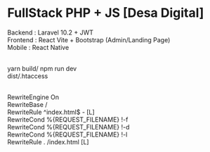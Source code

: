 # FullStack PHP + JS [Desa Digital]

Backend : Laravel 10.2 + JWT <br>
Frontend : React Vite + Bootstrap (Admin/Landing Page) <br>
Mobile : React Native <br><br>

yarn build/ npm run dev<br>
dist/.htaccess
<IfModule mod_rewrite.c><br><br>

RewriteEngine On<br>
RewriteBase /<br>
RewriteRule ^index\.html$ - [L]<br>
RewriteCond %{REQUEST_FILENAME} !-f<br>
RewriteCond %{REQUEST_FILENAME} !-d<br>
RewriteCond %{REQUEST_FILENAME} !-l<br>
RewriteRule . /index.html [L]<br>
<br>
</IfModule><br>
